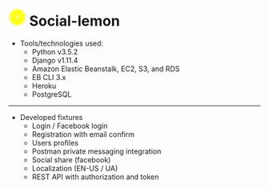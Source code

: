 # ![alt text][logo] Social-lemon


* Tools/technologies used:
  * Python v3.5.2
  * Django v1.11.4
  * Amazon Elastic Beanstalk, EC2, S3, and RDS
  * EB CLI 3.x
  * Heroku
  * PostgreSQL
---

* Developed fixtures
  * Login / Facebook login 
  * Registration with email confirm
  * Users profiles
  * Postman private messaging integration
  * Social share (facebook)
  * Localization (EN-US / UA)
  * REST API with authorization and token

[logo]: https://github.com/Pavlo-Olshansky/Social-lemon/blob/master/static/images/lemon_mini.png "Logo"



